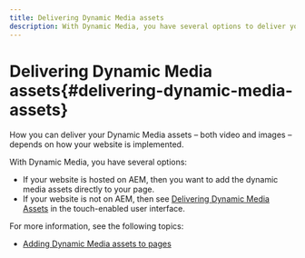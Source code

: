 ```yaml
---
title: Delivering Dynamic Media assets
description: With Dynamic Media, you have several options to deliver your Dynamic Media assets - both video and images - to your website.
---
```


# Delivering Dynamic Media assets{#delivering-dynamic-media-assets}

How you can deliver your Dynamic Media assets &ndash; both video and images &ndash; depends on how your website is implemented.

With Dynamic Media, you have several options:

* If your website is hosted on AEM, then you want to add the dynamic media assets directly to your page.
* If your website is not on AEM, then see [Delivering Dynamic Media Assets](/help/assets/dynamic-media/delivering-dynamic-media-assets.md) in the touch-enabled user interface.

For more information, see the following topics:

* [Adding Dynamic Media assets to pages](/help/assets/dynamic-media/adding-dynamic-media-assets-to-pages.md)

